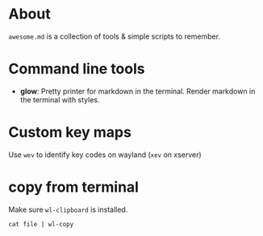 # About

`awesome.md` is a collection of tools & simple scripts to remember.

# Command line tools

- **glow**: Pretty printer for markdown in the terminal. Render markdown in the terminal with styles.


# Custom key maps

Use `wev` to identify key codes on wayland (`xev` on xserver)

# copy from terminal

Make sure `wl-clipboard` is installed.
```
cat file | wl-copy
```
